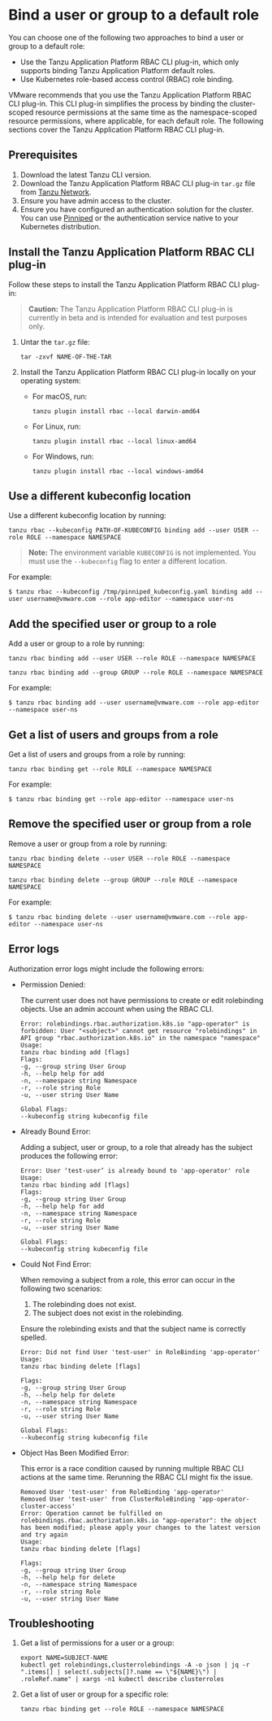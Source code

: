 # Bind a user or group to a default role

You can choose one of the following two approaches to bind a user or group to a default role:

- Use the Tanzu Application Platform RBAC CLI plug-in, which only supports binding Tanzu Application Platform default roles.
- Use Kubernetes role-based access control (RBAC) role binding.

VMware recommends that you use the Tanzu Application Platform RBAC CLI plug-in.
This CLI plug-in simplifies the process by binding the cluster-scoped resource permissions
at the same time as the namespace-scoped resource permissions, where applicable, for each default role.
The following sections cover the Tanzu Application Platform RBAC CLI plug-in.

## <a id="prereqs"></a> Prerequisites

1. Download the latest Tanzu CLI version.
1. Download the Tanzu Application Platform RBAC CLI plug-in `tar.gz` file from [Tanzu Network](https://network.tanzu.vmware.com/products/tap-auth).
1. Ensure you have admin access to the cluster.
1. Ensure you have configured an authentication solution for the cluster. 
You can use [Pinniped](https://pinniped.dev/) or the authentication service native to your Kubernetes distribution.


## <a id="install"></a> Install the Tanzu Application Platform RBAC CLI plug-in

Follow these steps to install the Tanzu Application Platform RBAC CLI plug-in:

> **Caution:** The Tanzu Application Platform RBAC CLI plug-in is currently in beta and is
>intended for evaluation and test purposes only.

1. Untar the `tar.gz` file:

    ```console
    tar -zxvf NAME-OF-THE-TAR
    ```

1. Install the Tanzu Application Platform RBAC CLI plug-in locally on your operating system:

    - For macOS, run:

        ```console
        tanzu plugin install rbac --local darwin-amd64
        ```

    - For Linux, run:

        ```console
        tanzu plugin install rbac --local linux-amd64
        ```

    - For Windows, run:

        ```console
        tanzu plugin install rbac --local windows-amd64
        ```

## <a id="use-kubeconfig"></a> Use a different kubeconfig location

Use a different kubeconfig location by running:

```console
tanzu rbac --kubeconfig PATH-OF-KUBECONFIG binding add --user USER --role ROLE --namespace NAMESPACE
```

> **Note:** The environment variable `KUBECONFIG` is not implemented.
> You must use the `--kubeconfig` flag to enter a different location.

For example:

```console
$ tanzu rbac --kubeconfig /tmp/pinniped_kubeconfig.yaml binding add --user username@vmware.com --role app-editor --namespace user-ns
```


## <a id="add-user-group-to-role"></a> Add the specified user or group to a role

Add a user or group to a role by running:

```console
tanzu rbac binding add --user USER --role ROLE --namespace NAMESPACE
```

```console
tanzu rbac binding add --group GROUP --role ROLE --namespace NAMESPACE
```

For example:

```console
$ tanzu rbac binding add --user username@vmware.com --role app-editor --namespace user-ns
```

## <a id="get-list-users"></a> Get a list of users and groups from a role

Get a list of users and groups from a role by running:

```console
tanzu rbac binding get --role ROLE --namespace NAMESPACE
```

For example:

```console
$ tanzu rbac binding get --role app-editor --namespace user-ns
```

## <a id="binding-delete"></a> Remove the specified user or group from a role

Remove a user or group from a role by running:

```console
tanzu rbac binding delete --user USER --role ROLE --namespace NAMESPACE
```

```console
tanzu rbac binding delete --group GROUP --role ROLE --namespace NAMESPACE
```

For example:

```console
$ tanzu rbac binding delete --user username@vmware.com --role app-editor --namespace user-ns
```

## <a id="error-logs"></a> Error logs

Authorization error logs might include the following errors:

- Permission Denied:

    The current user does not have permissions to create or edit rolebinding objects.
    Use an admin account when using the RBAC CLI.

    ```console
    Error: rolebindings.rbac.authorization.k8s.io "app-operator" is forbidden: User "<subject>" cannot get resource "rolebindings" in API group "rbac.authorization.k8s.io" in the namespace "namespace"
    Usage:
    tanzu rbac binding add [flags]
    Flags:
    -g, --group string User Group
    -h, --help help for add
    -n, --namespace string Namespace
    -r, --role string Role
    -u, --user string User Name

    Global Flags:
    --kubeconfig string kubeconfig file
    ```

- Already Bound Error:

    Adding a subject, user or group, to a role that already has the subject produces the following error:

    ```console
    Error: User ‘test-user’ is already bound to 'app-operator' role
    Usage:
    tanzu rbac binding add [flags]
    Flags:
    -g, --group string User Group
    -h, --help help for add
    -n, --namespace string Namespace
    -r, --role string Role
    -u, --user string User Name

    Global Flags:
    --kubeconfig string kubeconfig file
    ```

- Could Not Find Error:

    When removing a subject from a role, this error can occur in the following two scenarios:

    1. The rolebinding does not exist.
    1. The subject does not exist in the rolebinding.

    Ensure the rolebinding exists and that the subject name is correctly spelled.

    ```console
    Error: Did not find User 'test-user' in RoleBinding 'app-operator'
    Usage:
    tanzu rbac binding delete [flags]

    Flags:
    -g, --group string User Group
    -h, --help help for delete
    -n, --namespace string Namespace
    -r, --role string Role
    -u, --user string User Name

    Global Flags:
    --kubeconfig string kubeconfig file
    ```

- Object Has Been Modified Error:

    This error is a race condition caused by running multiple RBAC CLI actions at the same time.
    Rerunning the RBAC CLI might fix the issue.

    ```console
    Removed User 'test-user' from RoleBinding 'app-operator'
    Removed User 'test-user' from ClusterRoleBinding 'app-operator-cluster-access'
    Error: Operation cannot be fulfilled on rolebindings.rbac.authorization.k8s.io "app-operator": the object has been modified; please apply your changes to the latest version and try again
    Usage:
    tanzu rbac binding delete [flags]

    Flags:
    -g, --group string User Group
    -h, --help help for delete
    -n, --namespace string Namespace
    -r, --role string Role
    -u, --user string User Name
    ```

## <a id="troubleshooting"></a> Troubleshooting

1. Get a list of permissions for a user or a group:

	```console
	export NAME=SUBJECT-NAME
	kubectl get rolebindings,clusterrolebindings -A -o json | jq -r ".items[] | select(.subjects[]?.name == \"${NAME}\") | .roleRef.name" | xargs -n1 kubectl describe clusterroles
	```

1. Get a list of user or group for a specific role:

	```console
	tanzu rbac binding get --role ROLE --namespace NAMESPACE
	```

